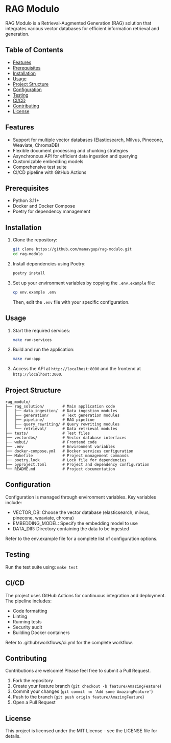 # RAG Modulo

RAG Modulo is a Retrieval-Augmented Generation (RAG) solution that integrates various vector databases for efficient information retrieval and generation.

## Table of Contents

- [Features](#features)
- [Prerequisites](#prerequisites)
- [Installation](#installation)
- [Usage](#usage)
- [Project Structure](#project-structure)
- [Configuration](#configuration)
- [Testing](#testing)
- [CI/CD](#cicd)
- [Contributing](#contributing)
- [License](#license)

## Features

- Support for multiple vector databases (Elasticsearch, Milvus, Pinecone, Weaviate, ChromaDB)
- Flexible document processing and chunking strategies
- Asynchronous API for efficient data ingestion and querying
- Customizable embedding models
- Comprehensive test suite
- CI/CD pipeline with GitHub Actions

## Prerequisites

- Python 3.11+
- Docker and Docker Compose
- Poetry for dependency management

## Installation

1. Clone the repository:
    ```sh
    git clone https://github.com/manavgup/rag-modulo.git
    cd rag-modulo
    ```
2. Install dependencies using Poetry:
    ```sh
    poetry install
    ```
3. Set up your environment variables by copying the `.env.example` file:
    ```sh
    cp env.example .env
    ```
    Then, edit the `.env` file with your specific configuration.

## Usage

1. Start the required services:
    ```sh
    make run-services
    ```
2. Build and run the application:
    ```sh
    make run-app
    ```
3. Access the API at `http://localhost:8000` and the frontend at `http://localhost:3000`.

## Project Structure

```plaintext
rag_modulo/
├── rag_solution/        # Main application code
│   ├── data_ingestion/  # Data ingestion modules
│   ├── generation/      # Text generation modules
│   ├── pipeline/        # RAG pipeline
│   ├── query_rewriting/ # Query rewriting modules
│   └── retrieval/       # Data retrieval modules
├── tests/               # Test files
├── vectordbs/           # Vector database interfaces
├── webui/               # Frontend code
├── .env                 # Environment variables
├── docker-compose.yml   # Docker services configuration
├── Makefile             # Project management commands
├── poetry.lock          # Lock file for dependencies
├── pyproject.toml       # Project and dependency configuration
└── README.md            # Project documentation
```

## Configuration
Configuration is managed through environment variables. Key variables include:

- VECTOR_DB: Choose the vector database (elasticsearch, milvus, pinecone, weaviate, chroma)
- EMBEDDING_MODEL: Specify the embedding model to use
- DATA_DIR: Directory containing the data to be ingested

Refer to the env.example file for a complete list of configuration options.

## Testing
Run the test suite using:
`make test`

## CI/CD
The project uses GitHub Actions for continuous integration and deployment. The pipeline includes:

- Code formatting
- Linting
- Running tests
- Security audit
- Building Docker containers

Refer to .github/workflows/ci.yml for the complete workflow.

## Contributing
Contributions are welcome! Please feel free to submit a Pull Request.

1. Fork the repository
2. Create your feature branch (`git checkout -b feature/AmazingFeature`)
3. Commit your changes (`git commit -m 'Add some AmazingFeature'`)
4. Push to the branch (`git push origin feature/AmazingFeature`)
5. Open a Pull Request

## License
This project is licensed under the MIT License - see the LICENSE file for details.